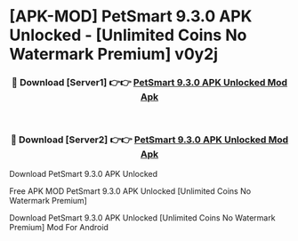 # [APK-MOD] PetSmart 9.3.0 APK Unlocked - [Unlimited Coins No Watermark Premium] v0y2j



<div align="center">
<h3>🔴 Download [Server1] 👉👉 <a href="https://momento.my/?title=PetSmart_9.3.0_APK_Unlocked">PetSmart 9.3.0 APK Unlocked Mod Apk</a></h3><br>

<h3>🔴 Download [Server2] 👉👉 <a href="https://momento.my/?title=PetSmart_9.3.0_APK_Unlocked">PetSmart 9.3.0 APK Unlocked Mod Apk</a></h3>
</div>



Download PetSmart 9.3.0 APK Unlocked 

Free APK MOD PetSmart 9.3.0 APK Unlocked [Unlimited Coins No Watermark Premium]

Download PetSmart 9.3.0 APK Unlocked [Unlimited Coins No Watermark Premium] Mod For Android
